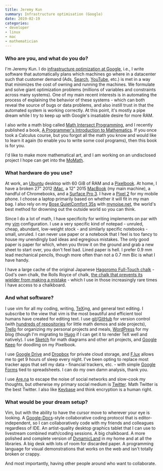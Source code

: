 ```yaml
---
title: Jeremy Kun
summary: Infrastructure optimisation (Google)
date: 2019-02-19
categories:
- developer
- linux
- mac
- mathematician
---
```


### Who are you, and what do you do?

I'm Jeremy Kun. I do [infrastructure optimization at Google](https://www.youtube.com/watch?v=m7uIG8qFGMI "A YouTube video about the UFO team at Google."), i.e., I write software that automatically plans which machines go where in a datacenter such that customer demand (Ads, [Search][google], [YouTube][], etc.) is met in a way that minimizes the cost of owning and running the machines. We formulate and solve giant optimization problems (millions of variables and constraints across many systems). One of my main recent interests is in automating the process of explaining the behavior of these systems - which can both reveal the source of bugs or data problems, and also instill trust in that the automated system is working correctly. At this point, it's mostly a pipe dream while I try to keep up with Google's insatiable desire for more RAM.

I also write a math blog called [Math Intersect Programming](https://jeremykun.com/ "Jeremy's weblog."), and I recently published a book, [A Programmer's Introduction to Mathematics](https://pimbook.org/ "Jeremy's maths book."). If you once took a Calculus course, but you forgot all the math you know and would like to learn it again (to enable you to write some cool programs), then this book is for you.

I'd like to make more mathematical art, and I am working on an undisclosed project I hope can get into the [MoMath](https://momath.org/ "A maths museum in Manhattan.").

### What hardware do you use?

At work, an [Ubuntu][] desktop with 60 GiB of RAM and a [Pixelbook][]. At home, I have a broken 27" 2012 [iMac][], a 12" 2015 [MacBook][] (my main machine), a handful of Chromebooks, and a [Surface Pro 3][surface-pro-3]. I have a [Pixel 2][pixel-2] for my mobile phone. I choose a laptop primarily based on whether it will fit in my man bag. I also rely on my [Bose QuietComfort 35s][quietcomfort-35] with [mynoise.net](https://mynoise.net/ "A white noise website."), the world's best method for drowning out the outside world so you can think.

Since I do a lot of math, I have specificity for writing implements on par with my [vim][] configuration. I use a very specific kind of notepad - unruled, cheap, abundant, low-weight stock - and similarly specific notebooks - small, unruled. I can never use paper or a notebook that I feel is too fancy to house my unendingly bad ideas and egregious mistakes. The only good paper is paper for which, when you throw it on the ground and grab a new sheet to start over, you don't feel bad. Lined paper is hell. I prefer 0.9 mm lead mechanical pencils, though more often than not a 0.7 mm Bic is what I have handy.

I have a large cache of the original Japanese [Hagoromo Full-Touch chalk][full-touch] - God's own chalk, the Rolls Royce of chalk, [the chalk that prevents its wielder from making a mistake](https://mathoverflow.net/questions/26267/where-to-buy-premium-white-chalk-in-the-u-s-like-they-have-at-rims/26274#26274 "A Mathoverflow comment about the Hagoromo chalk.") - which I use in those increasingly rare times I have access to a chalkboard.

### And what software?

I use vim for all my coding, writing, [TeX][latex]ing, and general text editing. I subscribe to the view that vim is the most beautiful and efficient tool humans have created for editing text. I use [git][]/[GitHub][] for version control (with [hundreds of repositories](https://github.com/j2kun?tab=repositories "Jeremy's repos on GitHub.") for little math demos and side projects), [Trello][] for organizing my personal projects and meals, [WordPress][] for my blog (though I'm migrating to [Hugo][] if I can get it to render TeX well and natively). I use [Sketch][] for math diagrams and other art projects, and [Google Keep][google-keep] for doodling on my Pixelbook.

I use [Google Drive][google-drive] and [Dropbox][] for private cloud storage, and [F.lux][] allows me to get 9 hours of sleep every night. I've been opting to replace most tracker apps that sell my data - financial trackers, etc. - with simple [Google Forms][google-forms] tied to spreadsheets. I can do my own damn analysis, thank you.

I use [Are.na](https://www.are.na/jeremy-kun "Jeremy's Are.na account.") to escape the noise of social networks and slow-cook my thoughts, but otherwise my primary social medium is [Twitter](https://twitter.com/jeremyjkun "Jeremy's Twitter account."). Math Twitter is the best Twitter. I also like [Keybase][] and think encryption is a human right.

### What would be your dream setup?

Vim, but with the ability to have the cursor move to wherever your eye is looking. A [Google-Docs][google-docs]-style collaborative coding protocol that is editor-independent, so I can collaboratively code with my friends and colleagues regardless of IDE. An artist-quality desktop graphics tablet that I can use to livestream combined math/coding sessions. A big chalkboard. A more polished and complete version of [DynamicLand][] in my home and at all the libraries. A big desk with lots of room for discarded paper. A programming language for visual demonstrations that works on the web and isn't totally broken or crappy.

And most importantly, having other people around who want to collaborate.

[dropbox]: https://www.dropbox.com/ "Online syncing and storage."
[dynamicland]: https://dynamicland.org/ "A collaborative, physical computer."
[f.lux]: https://justgetflux.com/ "A tool to make the colour of your screen adapt to the current time of day."
[full-touch]: http://www.hagoromo-bungu.co.jp/chalk/fulltouch.html "Chalk."
[git]: https://git-scm.com/ "A version control system."
[github]: https://github.com/ "A Git code repository service."
[google-docs]: https://en.wikipedia.org/wiki/Google_Docs "A web-based office suite."
[google-drive]: https://drive.google.com/ "A cloud storage service."
[google-forms]: https://www.google.com/forms/about/ "A service for creating surveys."
[google-keep]: https://en.wikipedia.org/wiki/Google_Keep "A note-taking service."
[google]: https://www.google.com/ "A search engine."
[hugo]: https://gohugo.io/ "A static site generator."
[imac]: https://www.apple.com/imac/ "An all-in-one computer."
[keybase]: https://keybase.io/ "A social service for working with encryption keys."
[latex]: https://www.latex-project.org/ "Typesetting software."
[macbook]: https://en.wikipedia.org/wiki/MacBook "A laptop."
[pixel-2]: https://en.wikipedia.org/wiki/Pixel_2 "A 5 inch Android smartphone."
[pixelbook]: https://store.google.com/us/product/google_pixelbook "A 12.3 inch Chromebook."
[quietcomfort-35]: https://www.bose.com/en_us/products/headphones/over_ear_headphones/quietcomfort-35-wireless.html "Wireless over-the-ear headphones."
[sketch]: https://www.sketchapp.com/ "A vector drawing application for Mac OS X."
[surface-pro-3]: https://en.wikipedia.org/wiki/Microsoft_Surface_Pro_3 "A 12 inch Windows 8.1 Pro tablet."
[trello]: https://trello.com/ "A project management service."
[ubuntu]: https://www.ubuntu.com/ "A Unix distribution."
[vim]: https://www.vim.org/ "A command-line text editor."
[wordpress]: https://wordpress.com/ "Weblog publishing software."
[youtube]: https://www.youtube.com/ "A web site for watching 80's TV commercials and bad mashups."
